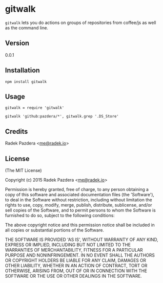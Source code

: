 gitwalk
=======

`gitwalk` lets you do actions on groups of repositories from coffee/js as well
as the command line.

## Version
0.0.1

## Installation

    npm install gitwalk

## Usage

    gitwalk = require 'gitwalk'

    gitwalk 'github:pazdera/*', gitwalk.grep '.DS_Store'


## Credits

Radek Pazdera &lt;me@radek.io&gt;

## License

(The MIT License)

Copyright (c) 2015 Radek Pazdera &lt;me@radek.io&gt;

Permission is hereby granted, free of charge, to any person obtaining
a copy of this software and associated documentation files (the
'Software'), to deal in the Software without restriction, including
without limitation the rights to use, copy, modify, merge, publish,
distribute, sublicense, and/or sell copies of the Software, and to
permit persons to whom the Software is furnished to do so, subject to
the following conditions:

The above copyright notice and this permission notice shall be
included in all copies or substantial portions of the Software.

THE SOFTWARE IS PROVIDED 'AS IS', WITHOUT WARRANTY OF ANY KIND,
EXPRESS OR IMPLIED, INCLUDING BUT NOT LIMITED TO THE WARRANTIES OF
MERCHANTABILITY, FITNESS FOR A PARTICULAR PURPOSE AND NONINFRINGEMENT.
IN NO EVENT SHALL THE AUTHORS OR COPYRIGHT HOLDERS BE LIABLE FOR ANY
CLAIM, DAMAGES OR OTHER LIABILITY, WHETHER IN AN ACTION OF CONTRACT,
TORT OR OTHERWISE, ARISING FROM, OUT OF OR IN CONNECTION WITH THE
SOFTWARE OR THE USE OR OTHER DEALINGS IN THE SOFTWARE.

